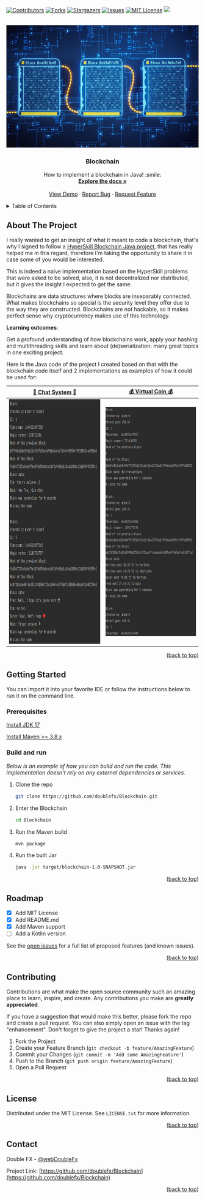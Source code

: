 <div id="top"></div>
<!--
*** Thanks for checking out the Best-README-Template. If you have a suggestion
*** that would make this better, please fork the repo and create a pull request
*** or simply open an issue with the tag "enhancement".
*** Don't forget to give the project a star!
*** Thanks again! Now go create amazing blockchain! :D
-->

<!-- PROJECT SHIELDS -->
<!--
*** I'm using markdown "reference style" links for readability.
*** Reference links are enclosed in brackets [ ] instead of parentheses ( ).
*** See the bottom of this document for the declaration of the reference variables
*** for contributors-url, forks-url, etc. This is an optional, concise syntax you may use.
*** https://www.markdownguide.org/basic-syntax/#reference-style-links
-->
[![Contributors][contributors-shield]][contributors-url]
[![Forks][forks-shield]][forks-url]
[![Stargazers][stars-shield]][stars-url]
[![Issues][issues-shield]][issues-url]
[![MIT License][license-shield]][license-url]
<a href="https://twitter.com/webDoubleFx" target="_blank">
<img src="https://img.shields.io/badge/Follow-393-lightgrey?logo=twitter&style=social" height="28">
</a>

<!-- PROJECT LOGO -->
<br />
<div align="center">
  <a href="https://github.com/doublefx/Blockchain">
    <img src="images/blockchain.jpg" alt="Logo" width="640" height="320">
  </a>

<h3 align="center">Blockchain</h3>
  <p align="center">
    How to implement a blockchain in Java! :smile:
    <br />
    <a href="https://github.com/doublefx/Blockchain"><strong>Explore the docs »</strong></a>
    <br />
    <br />
    <a href="https://github.com/doublefx/Blockchain">View Demo</a>
    ·
    <a href="https://github.com/doublefx/Blockchain/issues">Report Bug</a>
    ·
    <a href="https://github.com/doublefx/Blockchain/issues">Request Feature</a>
  </p>
</div>

<!-- TABLE OF CONTENTS -->
<details>
  <summary>Table of Contents</summary>

  <ol>
    <li>
      <a href="#about-the-project">About The Project</a>
    </li>
    <li>
      <a href="#getting-started">Getting Started</a>
      <ul>
        <li><a href="#prerequisites">Prerequisites</a></li>
        <li><a href="#build-and-run">Build and run</a></li>
      </ul>
    </li>
    <li><a href="#roadmap">Roadmap</a></li>
    <li><a href="#contributing">Contributing</a></li>
    <li><a href="#license">License</a></li>
    <li><a href="#contact">Contact</a></li>
  </ol>
</details>


<!-- ABOUT THE PROJECT -->
## About The Project

I really wanted to get an insight of what it meant to code a blockchain, that's why I signed to follow a [HyperSkill Blockchain Java project](https://hyperskill.org/projects/50), that has really helped me in this regard, therefore I'm taking the opportunity to share it in case some of you would be interested.

This is indeed a naive implementation based on the HyperSkill problems that were asked to be solved, also, it is not decentralized nor distributed, but it gives the insight I expected to get the same.

Blockchains are data structures where blocks are inseparably connected. What makes blockchains so special is the security level they offer due to the way they are constructed. Blockchains are not hackable, so it makes perfect sense why cryptocurrency makes use of this technology.

**Learning outcomes**: </p> 
Get a profound understanding of how blockchains work, apply your hashing and multithreading skills and learn about (de)serialization: many great topics in one exciting project.

Here is the Java code of the project I created based on that with the blockchain code itself and 2 implementations as examples of how it could be used for:

| [:speech_balloon: Chat System :speech_balloon:](https://github.com/doublefx/Blockchain/blob/master/src/main/java/com.doublefx/blockchain/example/ChatSystemRunner.java) | [:moneybag: Virtual Coin :moneybag:](https://github.com/doublefx/Blockchain/blob/master/src/main/java/com.doublefx/blockchain/example/VirtualCoinRunner.java) |
|-------------------------------------------------------------------------------------------------------------------------------------------------------------------------|---------------------------------------------------------------------------------------------------------------------------------------------------------------|
| <img src="images/ChatSystem.png" alt="Logo" width="400" height="640">                                                                                                   | <img src="images/VirtualCoin.png" alt="Logo" width="400" height="600">                                                                                        |


<p align="right">(<a href="#top">back to top</a>)</p>


<!-- GETTING STARTED -->
## Getting Started
You can import it into your favorite IDE or follow the instructions below to run it on the command line.

### Prerequisites

[Install JDK 17](https://docs.oracle.com/en/java/javase/17/install/installation-jdk-microsoft-windows-platforms.html)

[Install Maven >= 3.8.x](https://maven.apache.org/download.cgi)

### Build and run

_Below is an example of how you can build and run the code. This implementation doesn't rely on any external dependencies or services._

1. Clone the repo
   ```sh
   git clone https://github.com/doublefx/Blockchain.git
   ```
2. Enter the Blockchain
   ```sh
   cd Blockchain
   ```
3. Run the Maven build
   ```sh
   mvn package
   ```
4. Run the built Jar
   ```sh
   java -jar target/blockchain-1.0-SNAPSHOT.jar
   ```

<p align="right">(<a href="#top">back to top</a>)</p>

<!-- ROADMAP -->
## Roadmap

- [x] Add MIT License
- [x] Add README.md
- [x] Add Maven support
- [ ] Add a Kotlin version

See the [open issues](https://github.com/doublefx/Blockchain/issues) for a full list of proposed features (and known issues).

<p align="right">(<a href="#top">back to top</a>)</p>


<!-- CONTRIBUTING -->
## Contributing

Contributions are what make the open source community such an amazing place to learn, inspire, and create. Any contributions you make are **greatly appreciated**.

If you have a suggestion that would make this better, please fork the repo and create a pull request. You can also simply open an issue with the tag "enhancement".
Don't forget to give the project a star! Thanks again!

1. Fork the Project
2. Create your Feature Branch (`git checkout -b feature/AmazingFeature`)
3. Commit your Changes (`git commit -m 'Add some AmazingFeature'`)
4. Push to the Branch (`git push origin feature/AmazingFeature`)
5. Open a Pull Request

<p align="right">(<a href="#top">back to top</a>)</p>


<!-- LICENSE -->
## License

Distributed under the MIT License. See `LICENSE.txt` for more information.

<p align="right">(<a href="#top">back to top</a>)</p>

<!-- CONTACT -->
## Contact

Double FX - [@webDoubleFx](https://twitter.com/webDoubleFx)

Project Link: [https://github.com/doublefx/Blockchain](https://github.com/doublefx/Blockchain)

<p align="right">(<a href="#top">back to top</a>)</p>



<!-- MARKDOWN LINKS & IMAGES -->
<!-- https://www.markdownguide.org/basic-syntax/#reference-style-links -->
[contributors-shield]: https://img.shields.io/github/contributors/doublefx/Blockchain.svg?style=for-the-badge
[contributors-url]: https://github.com/doublefx/Blockchain/graphs/contributors
[forks-shield]: https://img.shields.io/github/forks/doublefx/Blockchain.svg?style=for-the-badge
[forks-url]: https://github.com/doublefx/Blockchain/network/members
[stars-shield]: https://img.shields.io/github/stars/doublefx/Blockchain.svg?style=for-the-badge
[stars-url]: https://github.com/doublefx/Blockchain/stargazers
[issues-shield]: https://img.shields.io/github/issues/doublefx/Blockchain.svg?style=for-the-badge
[issues-url]: https://github.com/doublefx/Blockchain/issues
[license-shield]: https://img.shields.io/github/license/doublefx/Blockchain.svg?style=for-the-badge
[license-url]: https://github.com/doublefx/Blockchain/blob/master/LICENSE.txt
